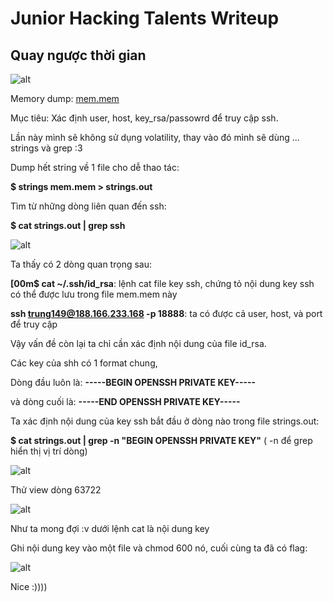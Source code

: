 # Junior Hacking Talents Writeup

## Quay ngược thời gian

![alt](https://github.com/ngovinhhuy/CTF\_writeup/raw/main/Junior%20Hacking%20TalentsJ/Forensics/Quaynguocthoigian/Screenshot\_2021-09-06%20Junior%20Hacking%20Talents%20B%E1%BA%A3ng%20THPT.png)

Memory dump: [mem.mem](https://drive.google.com/file/d/1G2Ndl58ypp\_Uz8Zq1nBXVkh3qyDEcHIo/view?usp=sharing)

Mục tiêu: Xác định user, host, key\_rsa/passowrd để truy cập ssh.

Lần này mình sẽ không sử dụng volatility, thay vào đó mình sẽ dùng ... strings và grep :3

Dump hết string về 1 file cho dễ thao tác:

**$ strings mem.mem > strings.out**

Tìm từ những dòng liên quan đến ssh:

**$ cat strings.out | grep ssh**

![alt](https://github.com/ngovinhhuy/CTF\_writeup/raw/main/Junior%20Hacking%20TalentsJ/Forensics/Quaynguocthoigian/Screenshot\_2021-09-05\_18\_51\_11.png)

Ta thấy có 2 dòng quan trọng sau:

**\[00m$ cat \~/.ssh/id\_rsa**: lệnh cat file key ssh, chứng tỏ nội dung key ssh có thể được lưu trong file mem.mem này

**ssh trung149@188.166.233.168 -p 18888**: ta có được cả user, host, và port để truy cập

Vậy vấn đề còn lại ta chỉ cần xác định nội dung của file id\_rsa.

Các key của shh có 1 format chung,

Dòng đầu luôn là: **-----BEGIN OPENSSH PRIVATE KEY-----**

và dòng cuối là: **-----END OPENSSH PRIVATE KEY-----**

Ta xác định nội dung của key ssh bắt đầu ở dòng nào trong file strings.out:

**$ cat strings.out | grep -n "BEGIN OPENSSH PRIVATE KEY"** ( -n để grep hiển thị vị trí dòng)

![alt](https://github.com/ngovinhhuy/CTF\_writeup/raw/main/Junior%20Hacking%20TalentsJ/Forensics/Quaynguocthoigian/Screenshot\_2021-09-05\_19-03-22.png)

Thử view dòng 63722

![alt](https://github.com/ngovinhhuy/CTF\_writeup/raw/main/Junior%20Hacking%20TalentsJ/Forensics/Quaynguocthoigian/Screenshot\_2021-09-05\_19-34-40.png)

Như ta mong đợi :v dưới lệnh cat là nội dung key

Ghi nội dung key vào một file và chmod 600 nó, cuối cùng ta đã có flag:

![alt](https://github.com/ngovinhhuy/CTF\_writeup/raw/main/Junior%20Hacking%20TalentsJ/Forensics/Quaynguocthoigian/Screenshot\_2021-09-05\_20-32-33.png)

Nice :))))

